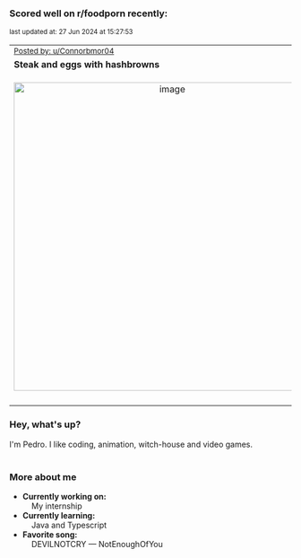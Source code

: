 ### Scored well on r/foodporn recently:

<p align="left"><sub>last updated at: 27 Jun 2024 at 15:27:53</sub></p>

|   |
| --- |
| <sub>[Posted by: u/Connorbmor04][source]</sub> |
| **Steak and eggs with hashbrowns** | 
|<p align="center"> <img alt="image" src="https://i.redd.it/ke9emaqu7f7d1.jpeg" width="550" /> </p>|
|   |

### Hey, what's up?

I'm Pedro. I like coding, animation, witch-house and video games.<br><br>

### More about me
- **Currently working on:**  
&nbsp;&nbsp;&nbsp;&nbsp;My internship
- **Currently learning:**  
&nbsp;&nbsp;&nbsp;&nbsp;Java and Typescript
- **Favorite song:**  
&nbsp;&nbsp;&nbsp;&nbsp;DEVILNOTCRY — NotEnoughOfYou<br><br>

  



  
  
  
[linkedin]: https://linkedin.com/in/pedro-h-r-gomes-8a487b14a/
[gmail]: mailto:pilique11@gmail.com
[source]: https://reddit.com/r/FoodPorn/comments/1dj5ow7/steak_and_eggs_with_hashbrowns/
[redditAPI]: https://www.reddit.com/dev/api/